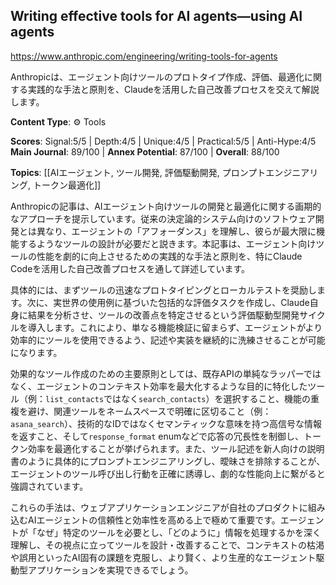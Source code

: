 ## Writing effective tools for AI agents—using AI agents

https://www.anthropic.com/engineering/writing-tools-for-agents

Anthropicは、エージェント向けツールのプロトタイプ作成、評価、最適化に関する実践的な手法と原則を、Claudeを活用した自己改善プロセスを交えて解説します。

**Content Type**: ⚙️ Tools

**Scores**: Signal:5/5 | Depth:4/5 | Unique:4/5 | Practical:5/5 | Anti-Hype:4/5
**Main Journal**: 89/100 | **Annex Potential**: 87/100 | **Overall**: 88/100

**Topics**: [[AIエージェント, ツール開発, 評価駆動開発, プロンプトエンジニアリング, トークン最適化]]

Anthropicの記事は、AIエージェント向けツールの開発と最適化に関する画期的なアプローチを提示しています。従来の決定論的システム向けのソフトウェア開発とは異なり、エージェントの「アフォーダンス」を理解し、彼らが最大限に機能するようなツールの設計が必要だと説きます。本記事は、エージェント向けツールの性能を劇的に向上させるための実践的な手法と原則を、特にClaude Codeを活用した自己改善プロセスを通して詳述しています。

具体的には、まずツールの迅速なプロトタイピングとローカルテストを奨励します。次に、実世界の使用例に基づいた包括的な評価タスクを作成し、Claude自身に結果を分析させ、ツールの改善点を特定させるという評価駆動型開発サイクルを導入します。これにより、単なる機能検証に留まらず、エージェントがより効率的にツールを使用できるよう、記述や実装を継続的に洗練させることが可能になります。

効果的なツール作成のための主要原則としては、既存APIの単純なラッパーではなく、エージェントのコンテキスト効率を最大化するような目的に特化したツール（例：`list_contacts`ではなく`search_contacts`）を選択すること、機能の重複を避け、関連ツールをネームスペースで明確に区切ること（例：`asana_search`）、技術的なIDではなくセマンティックな意味を持つ高信号な情報を返すこと、そして`response_format` enumなどで応答の冗長性を制御し、トークン効率を最適化することが挙げられます。また、ツール記述を新人向けの説明書のように具体的にプロンプトエンジニアリングし、曖昧さを排除することが、エージェントのツール呼び出し行動を正確に誘導し、劇的な性能向上に繋がると強調されています。

これらの手法は、ウェブアプリケーションエンジニアが自社のプロダクトに組み込むAIエージェントの信頼性と効率性を高める上で極めて重要です。エージェントが「なぜ」特定のツールを必要とし、「どのように」情報を処理するかを深く理解し、その視点に立ってツールを設計・改善することで、コンテキストの枯渇や誤用といったAI固有の課題を克服し、より賢く、より生産的なエージェント駆動型アプリケーションを実現できるでしょう。